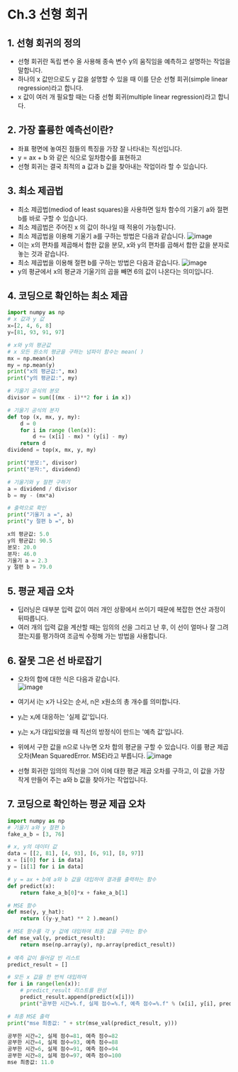 # Ch.3 선형 회귀
## 1. 선형 회귀의 정의
-  선형 회귀란 독립 변수 올 사용해 종속 변수 y의 움직임을 예측하고 설명하는 작업을 말합니다.
-  하나의 x 값만으로도 y 값을 설명할 수 있을 때 이를 단순 선형 회귀(simple linear regression)라고 합니다.
-  x 값이 여러 개 필요할 때는 다중 선형 회귀(multiple linear regression)라고 합니다.

## 2. 가장 훌륭한 예측선이란?
- 좌표 평면에 놓여진 점들의 특징을 가장 잘 나타내는 직선입니다.   
- y = ax + b 와 같은 식으로 일차함수를 표현하고   
- 선형 회귀는 결국 최적의 a 값과 b 값을 찾아내는 작업이라 할 수 있습니다.

## 3. 최소 제곱법
- 최소 제곱법(mediod of least squares)을 사용하면 일차 함수의 기울기 a와 절편 b를 바로 구할 수 있습니다.   
- 최소 제곱법은 주어진 x 의 값이 하나일 때 적용이 가능합니다.   
- 최소 제곱법을 이용해 기울기 a를 구하는 방법은 다음과 같습니다.
![image](https://user-images.githubusercontent.com/101804119/211442755-7052c6f6-c9c4-436f-999b-4394fcc9a600.png)
- 이는 x의 편차를 제곱해서 합한 값을 분모, x와 y의 편차를 곱해서 합한 값을 분자로 놓는 것과 같습니다.
- 최소 제곱법을 이용해 절편 b를 구하는 방법은 다음과 같습니다.
![image](https://user-images.githubusercontent.com/101804119/211438915-caed2c78-6fec-4903-a770-a8474e82fe0b.png)
- y의 평균에서 x의 평균과 기울기의 곱을 빼면 6의 값이 나온다는 의미입니다.

## 4. 코딩으로 확인하는 최소 제곱

```python
import numpy as np
# x 값과 y 값
x=[2, 4, 6, 8]
y=[81, 93, 91, 97]

# x와 y의 평균값
# x 모든 원소의 평균을 구하는 넘파이 함수는 mean( )
mx = np.mean(x)
my = np.mean(y)
print("x의 평균값:", mx)
print("y의 평균값:", my)

# 기울기 공식의 분모
divisor = sum([(mx - i)**2 for i in x])

# 기울기 공식의 분자
def top (x, mx, y, my):
    d = 0
    for i in range (len(x)):
        d += (x[i] - mx) * (y[i] - my)
    return d
dividend = top(x, mx, y, my)

print("분모:", divisor)
print("분자:", dividend)

# 기울기와 y 절편 구하기
a = dividend / divisor
b = my - (mx*a)

# 출력으로 확인
print("기울기 a =", a)
print("y 절편 b =", b)
```

``` python
x의 평균값: 5.0
y의 평균값: 90.5
분모: 20.0
분자: 46.0
기울기 a = 2.3
y 절편 b = 79.0
```

## 5. 평균 제곱 오차
- 딥러닝은 대부분 입력 값이 여러 개인 상황에서 쓰이기 때문에 복잡한 연산 과정이 뒤따릅니다.
- 여러 개의 입력 값을 계산할 때는 임의의 선을 그리고 난 후, 이 선이 얼마나 잘 그려졌는지를 평가하여 조금씩 수정해 가는 방법을 사용합니다.

## 6. 잘못 그은 선 바로잡기
- 오차의 합에 대한 식은 다음과 같습니다.   
![image](https://user-images.githubusercontent.com/101804119/211441067-c5559130-f274-41fb-a92a-29b1dedc761d.png)
- 여기서 i는 x가 나오는 순서, n은 x원소의 총 개수를 의미합니다.
- yₗ는 xₗ에 대응하는 '실제 값'입니다.
- yₗ는 xₗ가 대입되었을 때 직선의 방정식이 만드는 '예측 값'입니다.   

- 위에서 구한 값을 n으로 나누면 오차 합의 평균을 구할 수 있습니다. 이를 평균 제곱 오차(Mean SquaredError. MSE)라고 부릅니다.
![image](https://user-images.githubusercontent.com/101804119/211441503-9013caee-035a-4a25-b149-71f89a137ed0.png)

- 선형 회귀란 임의의 직선을 그어 이에 대한 평균 제곱 오차를 구하고, 이 값을 가장 작게 만들어 주는 a와 b 값을 찾아가는 작업입니다.

## 7. 코딩으로 확인하는 평균 제곱 오차

``` python
import numpy as np
# 기울기 a와 y 절편 b
fake_a_b = [3, 76]

# x, y의 데이터 값
data = [[2, 81], [4, 93], [6, 91], [8, 97]]
x = [i[0] for i in data]
y = [i[1] for i in data]

# y = ax + b에 a와 b 값을 대입하여 결과를 출력하는 함수
def predict(x):
    return fake_a_b[0]*x + fake_a_b[1]

# MSE 함수
def mse(y, y_hat):
    return ((y-y_hat) ** 2 ).mean()

# MSE 함수를 각 y 값에 대입하여 최종 값을 구하는 함수
def mse_val(y, predict_result):
    return mse(np.array(y), np.array(predict_result))
    
# 예측 값이 들어갈 빈 리스트
predict_result = []

# 모든 x 값을 한 번씩 대입하여
for i in range(len(x)):
    # predict_result 리스트를 완성
    predict_result.append(predict(x[i]))
    print("공부한 시간=%.f, 실제 점수=%.f, 예측 점수=%.f" % (x[i], y[i], predict(x[i])))

# 최종 MSE 출력
print("mse 최종값: " + str(mse_val(predict_result, y)))
```

``` python
공부한 시간=2, 실제 점수=81, 예측 점수=82
공부한 시간=4, 실제 점수=93, 예측 점수=88
공부한 시간=6, 실제 점수=91, 예측 점수=94
공부한 시간=8, 실제 점수=97, 예측 점수=100
mse 최종값: 11.0
```
